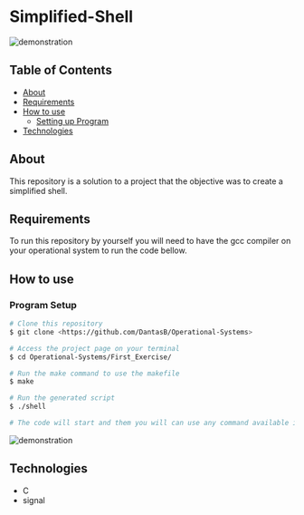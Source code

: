 # Simplified-Shell

![demonstration](https://cdn.discordapp.com/attachments/539836343094870016/865379427356639282/unknown.png)

## Table of Contents

<!--ts-->
   * [About](#about)
   * [Requirements](#requirements)
   * [How to use](#how-to-use)
      * [Setting up Program](#program-setup)
   * [Technologies](#technologies)
<!--te-->

## About

This repository is a solution to a project that the objective was to create a simplified shell.

## Requirements

To run this repository by yourself you will need to have the gcc compiler on your operational system to run the code bellow.

## How to use

### Program Setup

```bash
# Clone this repository
$ git clone <https://github.com/DantasB/Operational-Systems>

# Access the project page on your terminal
$ cd Operational-Systems/First_Exercise/

# Run the make command to use the makefile
$ make

# Run the generated script
$ ./shell

# The code will start and them you will can use any command available in your Operational System bin
```
![demonstration](https://cdn.discordapp.com/attachments/539836343094870016/865379541954461696/unknown.png)


## Technologies

* C
* signal
